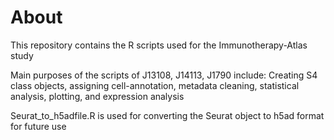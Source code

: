 # About
This repository contains the R scripts used for the Immunotherapy-Atlas study

Main purposes of the scripts of J13108, J14113, J1790 include:
Creating S4 class objects, assigning cell-annotation, metadata cleaning, statistical analysis, plotting, and expression analysis

Seurat_to_h5adfile.R is used for converting the Seurat object to h5ad format for future use
